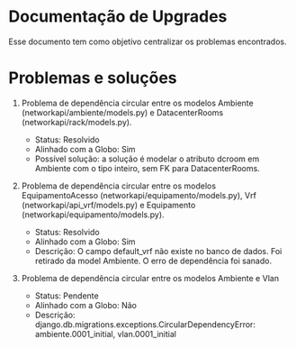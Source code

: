 # Documentação de Upgrades
Esse documento tem como objetivo centralizar os problemas encontrados.
# Problemas e soluções
 
1. Problema de dependência circular entre os modelos Ambiente (networkapi/ambiente/models.py) e DatacenterRooms (networkapi/rack/models.py).
   - Status: Resolvido 
   - Alinhado com a Globo: Sim
   - Possível solução: a solução é modelar o atributo dcroom em Ambiente com o tipo inteiro, sem FK para DatacenterRooms.



2. Problema de dependência circular entre os modelos EquipamentoAcesso (networkapi/equipamento/models.py), Vrf (networkapi/api_vrf/models.py) e Equipamento (networkapi/equipamento/models.py).
   - Status: Resolvido
   - Alinhado com a Globo: Sim
   - Descrição: O campo default_vrf não existe no banco de dados. Foi retirado da model Ambiente. O erro de dependência foi sanado.


3. Problema  de dependência circular entre os modelos Ambiente e Vlan
   - Status: Pendente
   - Alinhado com a Globo: Não
   - Descrição: django.db.migrations.exceptions.CircularDependencyError: ambiente.0001_initial, vlan.0001_initial





